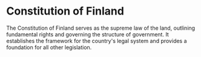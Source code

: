 # Constitution of Finland

The Constitution of Finland serves as the supreme law of the land, outlining fundamental rights and governing the structure of government. It establishes the framework for the country's legal system and provides a foundation for all other legislation.
